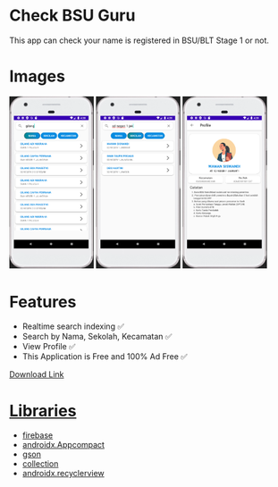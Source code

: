 
# Check BSU Guru
This app can check your name is registered in BSU/BLT Stage 1 or not.

# Images
<p float="left">
  <img src="/images/android1.PNG"  width="30%"" /> 
  <img src="/images/android2.PNG"  width="30%" />
   <img src="/images/android3.PNG"  width="30%" />

# Features
* Realtime search indexing ✅
* Search by Nama, Sekolah, Kecamatan ✅
* View Profile ✅
* This Application is Free and 100% Ad Free ✅


<a href= "https://github.com/systemcalls-null/CEK-BSU-BLT-GURU/raw/main/CEK%20BSU%20GURU.apk">Download Link <br/>
  
  
# Libraries
* firebase
* androidx.Appcompact
* gson
* collection
* androidx.recyclerview
